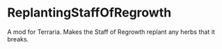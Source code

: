 # ReplantingStaffOfRegrowth
A mod for Terraria. Makes the Staff of Regrowth replant any herbs that it breaks.
